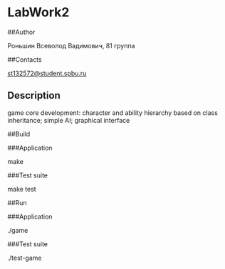 # LabWork2

##Author

Роньшин Всеволод Вадимович, 81 группа

##Contacts

st132572@student.spbu.ru

## Description

game core development: character and ability hierarchy based on class inheritance; simple AI; graphical interface

##Build

###Application

make

###Test suite

make test

##Run

###Application

./game

###Test suite

./test-game
